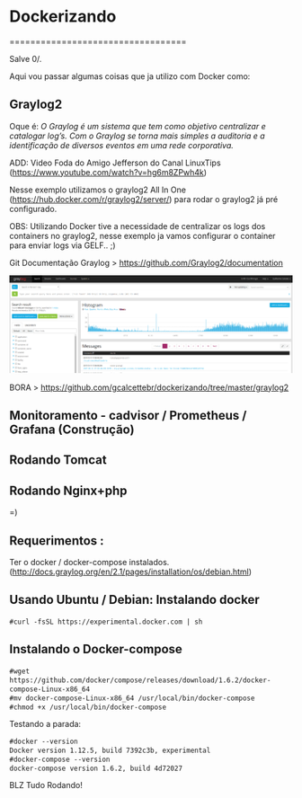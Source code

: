 # Dockerizando
==================================

Salve 0/.

Aqui vou passar algumas coisas que ja utilizo com Docker como:

Graylog2
------------
Oque é: *O Graylog é um sistema que tem como objetivo centralizar e catalogar log’s. Com o Graylog se torna mais simples a auditoria e a identificação de diversos eventos em uma rede corporativa.*

ADD: Video Foda do Amigo Jefferson do Canal LinuxTips (https://www.youtube.com/watch?v=hg6m8ZPwh4k)

Nesse exemplo utilizamos o graylog2 All In One (https://hub.docker.com/r/graylog2/server/) para rodar o graylog2 já pré configurado.

OBS: Utilizando Docker tive a necessidade de centralizar os logs dos containers no graylog2, nesse exemplo ja vamos configurar o container para enviar logs via GELF.. ;)

Git Documentação Graylog > https://github.com/Graylog2/documentation

![alt tag](https://github.com/gcalcettebr/dockerizando/blob/master/jpg/LogsInicio.png)

BORA > https://github.com/gcalcettebr/dockerizando/tree/master/graylog2

Monitoramento - cadvisor / Prometheus / Grafana (Construção)
------------------------------------------------------------

Rodando Tomcat
--------------

Rodando Nginx+php
-----------------

=)

Requerimentos :
--------------
Ter o docker / docker-compose instalados.
(http://docs.graylog.org/en/2.1/pages/installation/os/debian.html)

Usando Ubuntu / Debian:
Instalando docker
-----------------
```shell
#curl -fsSL https://experimental.docker.com | sh
```
Instalando o Docker-compose
---------------------------
```shell
#wget https://github.com/docker/compose/releases/download/1.6.2/docker-compose-Linux-x86_64
#mv docker-compose-Linux-x86_64 /usr/local/bin/docker-compose
#chmod +x /usr/local/bin/docker-compose
```
Testando a parada:

```shell
#docker --version
Docker version 1.12.5, build 7392c3b, experimental
#docker-compose --version
docker-compose version 1.6.2, build 4d72027
```
BLZ Tudo Rodando!

